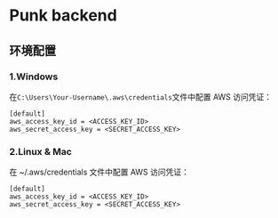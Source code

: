 # Punk backend

## 环境配置

### 1.Windows
在`C:\Users\Your-Username\.aws\credentials`文件中配置 AWS 访问凭证：
```
[default]
aws_access_key_id = <ACCESS_KEY_ID>
aws_secret_access_key = <SECRET_ACCESS_KEY>
```

### 2.Linux & Mac 
在 ~/.aws/credentials 文件中配置 AWS 访问凭证：
```
[default]
aws_access_key_id = <ACCESS_KEY_ID>
aws_secret_access_key = <SECRET_ACCESS_KEY>
```
